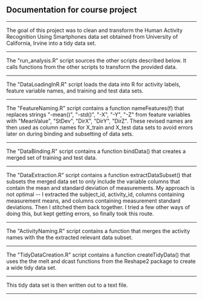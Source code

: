 ## Documentation for course project 

***
The goal of this project was to clean and transform the
Human Activity Recognition Using Smartphones data set 
obtained from University of California, Irvine into a tidy data set.

***
The "run_analysis.R" script sources the other scripts described below.
It calls functions from the other scripts to transform the provided data.

***
The "DataLoadingInR.R" script loads the data into R for 
activity labels, feature variable names, and training and test data sets.

***
The "FeatureNaming.R" script contains a function nameFeatures(f) that
replaces strings "-mean()", "-std()", "-X", "-Y", "-Z" 
from feature variables with "MeanValue", "StDev", "DirX", "DirY", "DirZ".
These revised names are then used as column names for X_train and X_test data sets
to avoid errors later on during binding and subsetting of data sets.

***
The "DataBinding.R" script contains a function bindData() that creates a 
merged set of training and test data.

***
The "DataExtraction.R" script contains a function extractDataSubset() that
subsets the merged data set to only include the variable columns that contain
the mean and standard deviation of measurements. My approach is not optimal -- 
I extracted the subject_id, activity_id, columns containing measurement means,
and columns containing measurement standard deviations. 
Then I stitched them back together. I tried a few other ways of doing this, but kept
getting errors, so finally took this route.

***
The "ActivityNaming.R" script contains a function that merges the activity names with
the the extracted relevant data subset.

***
The "TidyDataCreation.R" script contains a function createTidyData() that uses the
the melt and dcast functions from the Reshape2 package to create a wide tidy data set.

***
This tidy data set is then written out to a text file.

***
